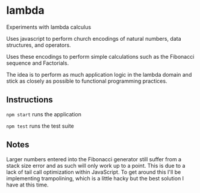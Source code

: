 # lambda
Experiments with lambda calculus

Uses javascript to perform church encodings of natural numbers, data structures, and operators.

Uses these encodings to perform simple calculations such as the Fibonacci sequence and Factorials.

The idea is to perform as much application logic in the lambda domain and stick as closely as possible to functional programming practices.

## Instructions
`npm start` runs the application

`npm test` runs the test suite

## Notes
Larger numbers entered into the Fibonacci generator still suffer from a stack size error and as such will only work up to a point. This is due to a lack of tail call optimization within JavaScript. To get around this I'll be implementing trampolining, which is a little hacky but the best solution I have at this time.
